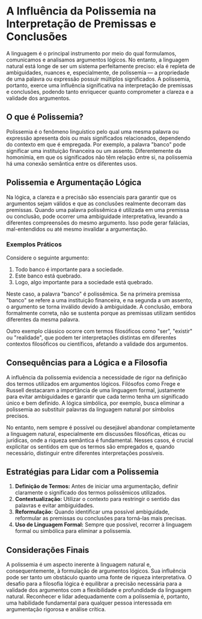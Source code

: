 # A Influência da Polissemia na Interpretação de Premissas e Conclusões

A linguagem é o principal instrumento por meio do qual formulamos, comunicamos e analisamos argumentos lógicos. No entanto, a linguagem natural está longe de ser um sistema perfeitamente preciso: ela é repleta de ambiguidades, nuances e, especialmente, de polissemia — a propriedade de uma palavra ou expressão possuir múltiplos significados. A polissemia, portanto, exerce uma influência significativa na interpretação de premissas e conclusões, podendo tanto enriquecer quanto comprometer a clareza e a validade dos argumentos.

## O que é Polissemia?

Polissemia é o fenômeno linguístico pelo qual uma mesma palavra ou expressão apresenta dois ou mais significados relacionados, dependendo do contexto em que é empregada. Por exemplo, a palavra "banco" pode significar uma instituição financeira ou um assento. Diferentemente da homonímia, em que os significados não têm relação entre si, na polissemia há uma conexão semântica entre os diferentes usos.

## Polissemia e Argumentação Lógica

Na lógica, a clareza e a precisão são essenciais para garantir que os argumentos sejam válidos e que as conclusões realmente decorram das premissas. Quando uma palavra polissêmica é utilizada em uma premissa ou conclusão, pode ocorrer uma ambiguidade interpretativa, levando a diferentes compreensões do mesmo argumento. Isso pode gerar falácias, mal-entendidos ou até mesmo invalidar a argumentação.

### Exemplos Práticos

Considere o seguinte argumento:

1. Todo banco é importante para a sociedade.
2. Este banco está quebrado.
3. Logo, algo importante para a sociedade está quebrado.

Neste caso, a palavra "banco" é polissêmica. Se na primeira premissa "banco" se refere a uma instituição financeira, e na segunda a um assento, o argumento se torna inválido devido à ambiguidade. A conclusão, embora formalmente correta, não se sustenta porque as premissas utilizam sentidos diferentes da mesma palavra.

Outro exemplo clássico ocorre com termos filosóficos como "ser", "existir" ou "realidade", que podem ter interpretações distintas em diferentes contextos filosóficos ou científicos, afetando a validade dos argumentos.

## Consequências para a Lógica e a Filosofia

A influência da polissemia evidencia a necessidade de rigor na definição dos termos utilizados em argumentos lógicos. Filósofos como Frege e Russell destacaram a importância de uma linguagem formal, justamente para evitar ambiguidades e garantir que cada termo tenha um significado único e bem definido. A lógica simbólica, por exemplo, busca eliminar a polissemia ao substituir palavras da linguagem natural por símbolos precisos.

No entanto, nem sempre é possível ou desejável abandonar completamente a linguagem natural, especialmente em discussões filosóficas, éticas ou jurídicas, onde a riqueza semântica é fundamental. Nesses casos, é crucial explicitar os sentidos em que os termos são empregados e, quando necessário, distinguir entre diferentes interpretações possíveis.

## Estratégias para Lidar com a Polissemia

1. **Definição de Termos:** Antes de iniciar uma argumentação, definir claramente o significado dos termos polissêmicos utilizados.
2. **Contextualização:** Utilizar o contexto para restringir o sentido das palavras e evitar ambiguidades.
3. **Reformulação:** Quando identificar uma possível ambiguidade, reformular as premissas ou conclusões para torná-las mais precisas.
4. **Uso de Linguagem Formal:** Sempre que possível, recorrer à linguagem formal ou simbólica para eliminar a polissemia.

## Considerações Finais

A polissemia é um aspecto inerente à linguagem natural e, consequentemente, à formulação de argumentos lógicos. Sua influência pode ser tanto um obstáculo quanto uma fonte de riqueza interpretativa. O desafio para a filosofia lógica é equilibrar a precisão necessária para a validade dos argumentos com a flexibilidade e profundidade da linguagem natural. Reconhecer e lidar adequadamente com a polissemia é, portanto, uma habilidade fundamental para qualquer pessoa interessada em argumentação rigorosa e análise crítica.